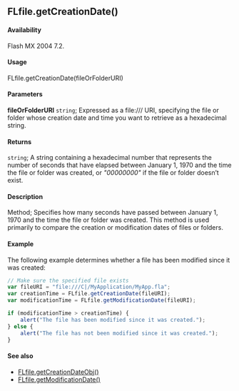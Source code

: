 ## FLfile.getCreationDate()

#### Availability

Flash MX 2004 7.2.

#### Usage

FLfile.getCreationDate(fileOrFolderURI)

#### Parameters

**fileOrFolderURI** `string`; Expressed as a file:/// URI, specifying the file or folder whose creation date and time you want to retrieve as a hexadecimal string.

#### Returns

`string`; A string containing a hexadecimal number that represents the number of seconds that have elapsed between January 1, 1970 and the time the file or folder was created, or *"00000000"* if the file or folder doesn’t exist.

#### Description

Method; Specifies how many seconds have passed between January 1, 1970 and the time the file or folder was created. This method is used primarily to compare the creation or modification dates of files or folders.

#### Example

The following example determines whether a file has been modified since it was created:

```javascript
// Make sure the specified file exists
var fileURI = "file:///C|/MyApplication/MyApp.fla";
var creationTime = FLfile.getCreationDate(fileURI);
var modificationTime = FLfile.getModificationDate(fileURI);

if (modificationTime > creationTime) {
    alert("The file has been modified since it was created.");
} else {
    alert("The file has not been modified since it was created.");
}
```

#### See also

- [FLfile.getCreationDateObj()](../FLfile_object/FLfile5.md)
- [FLfile.getModificationDate()](../FLfile_object/FLfile6.md)
